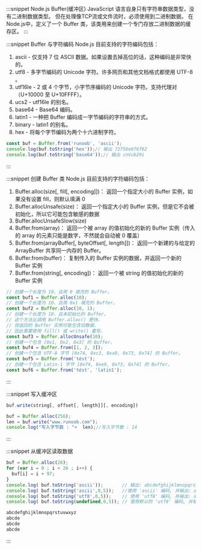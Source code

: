 :::snippet Node.js Buffer(缓冲区)
JavaScript 语言自身只有字符串数据类型，没有二进制数据类型。
但在处理像TCP流或文件流时，必须使用到二进制数据。
在 Node.js中，定义了一个 Buffer 类，该类用来创建一个专门存放二进制数据的缓存区。
:::

:::snippet Buffer 与字符编码
Node.js 目前支持的字符编码包括：
1. ascii - 仅支持 7 位 ASCII 数据。如果设置去掉高位的话，这种编码是非常快的。
2. utf8 - 多字节编码的 Unicode 字符。许多网页和其他文档格式都使用 UTF-8 。
3. utf16le - 2 或 4 个字节，小字节序编码的 Unicode 字符。支持代理对（U+10000 至 U+10FFFF）。
4. ucs2 - utf16le 的别名。
5. base64 - Base64 编码。
6. latin1 - 一种把 Buffer 编码成一字节编码的字符串的方式。
7. binary - latin1 的别名。
8. hex - 将每个字节编码为两个十六进制字符。

```javascript
const buf = Buffer.from('runoob', 'ascii');
console.log(buf.toString('hex'));// 输出 72756e6f6f62
console.log(buf.toString('base64'));// 输出 cnVub29i
```

:::

:::snippet 创建 Buffer 类
Node.js 目前支持的字符编码包括：
1. Buffer.alloc(size[, fill[, encoding]])： 返回一个指定大小的 Buffer 实例，如果没有设置 fill，则默认填满 0
2. Buffer.allocUnsafe(size)： 返回一个指定大小的 Buffer 实例，但是它不会被初始化，所以它可能包含敏感的数据
3. Buffer.allocUnsafeSlow(size)
4. Buffer.from(array)： 返回一个被 array 的值初始化的新的 Buffer 实例（传入的 array 的元素只能是数字，不然就会自动被 0 覆盖）
5. Buffer.from(arrayBuffer[, byteOffset[, length]])： 返回一个新建的与给定的 ArrayBuffer 共享同一内存的 Buffer。
6. Buffer.from(buffer)： 复制传入的 Buffer 实例的数据，并返回一个新的 Buffer 实例
7. Buffer.from(string[, encoding])： 返回一个被 string 的值初始化的新的 Buffer 实例

```javascript
// 创建一个长度为 10、且用 0 填充的 Buffer。
const buf1 = Buffer.alloc(10);
// 创建一个长度为 10、且用 0x1 填充的 Buffer。 
const buf2 = Buffer.alloc(10, 1);
// 创建一个长度为 10、且未初始化的 Buffer。
// 这个方法比调用 Buffer.alloc() 更快，
// 但返回的 Buffer 实例可能包含旧数据，
// 因此需要使用 fill() 或 write() 重写。
const buf3 = Buffer.allocUnsafe(10);
// 创建一个包含 [0x1, 0x2, 0x3] 的 Buffer。
const buf4 = Buffer.from([1, 2, 3]);
// 创建一个包含 UTF-8 字节 [0x74, 0xc3, 0xa9, 0x73, 0x74] 的 Buffer。
const buf5 = Buffer.from('tést');
// 创建一个包含 Latin-1 字节 [0x74, 0xe9, 0x73, 0x74] 的 Buffer。
const buf6 = Buffer.from('tést', 'latin1');
```

:::

:::snippet 写入缓冲区

```javascript
buf.write(string[, offset[, length]][, encoding])
```

```javascript
buf = Buffer.alloc(256);
len = buf.write("www.runoob.com");
console.log("写入字节数 : "+  len);//写入字节数 : 14
```

:::

:::snippet 从缓冲区读取数据

```javascript
buf = Buffer.alloc(26);
for (var i = 0 ; i < 26 ; i++) {
  buf[i] = i + 97;
}
console.log( buf.toString('ascii'));       // 输出: abcdefghijklmnopqrstuvwxyz
console.log( buf.toString('ascii',0,5));   //使用 'ascii' 编码, 并输出: abcde
console.log( buf.toString('utf8',0,5));    // 使用 'utf8' 编码, 并输出: abcde
console.log( buf.toString(undefined,0,5)); // 使用默认的 'utf8' 编码, 并输出: abcde
```

```javascript
abcdefghijklmnopqrstuvwxyz
abcde
abcde
abcde
```

:::